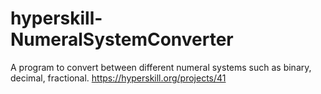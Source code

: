 # hyperskill-NumeralSystemConverter
A program to convert between different numeral systems such as binary, decimal, fractional. https://hyperskill.org/projects/41
